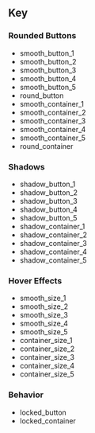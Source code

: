 ## Key
### Rounded Buttons
* smooth_button_1
* smooth_button_2
* smooth_button_3
* smooth_button_4
* smooth_button_5
* round_button
* smooth_container_1
* smooth_container_2
* smooth_container_3
* smooth_container_4
* smooth_container_5
* round_container
### Shadows
* shadow_button_1
* shadow_button_2
* shadow_button_3
* shadow_button_4
* shadow_button_5
* shadow_container_1
* shadow_container_2
* shadow_container_3
* shadow_container_4
* shadow_container_5
### Hover Effects
* smooth_size_1
* smooth_size_2
* smooth_size_3
* smooth_size_4
* smooth_size_5
* container_size_1
* container_size_2
* container_size_3
* container_size_4
* container_size_5
### Behavior
* locked_button
* locked_container
